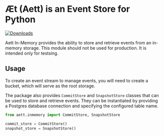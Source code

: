 # Æt (Aett) is an Event Store for Python

[![Downloads](https://static.pepy.tech/badge/aett-inmemory)](https://pepy.tech/project/aett-inmemory)

Aett In-Memory provides the ability to store and retrieve events from an in-memory storage.
This module should not be used for production. It is intended only for testsing.

## Usage

To create an event stream to manage events, you will need to create a bucket, which will serve as the root storage.

The package also provides `CommitStore` and `SnapshotStore` classes that can be used to store and retrieve events. They
can be instantiated by providing a Postgres database connection and specifying the configured table name.

```python
from aett.inmemory import CommitStore, SnapshotStore

commit_store = CommitStore()
snapshot_store = SnapshotStore()
```
